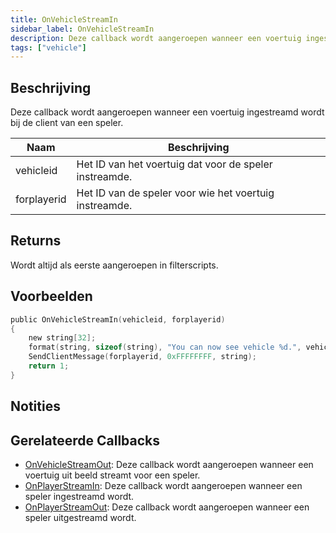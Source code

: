 ```yaml
---
title: OnVehicleStreamIn
sidebar_label: OnVehicleStreamIn
description: Deze callback wordt aangeroepen wanneer een voertuig ingestreamd wordt bij de client van een speler.
tags: ["vehicle"]
---
```


## Beschrijving

Deze callback wordt aangeroepen wanneer een voertuig ingestreamd wordt bij de client van een speler.

| Naam        | Beschrijving                                         |
| ----------- | ---------------------------------------------------- |
| vehicleid   | Het ID van het voertuig dat voor de speler instreamde. |
| forplayerid | Het ID van de speler voor wie het voertuig instreamde. |

## Returns

Wordt altijd als eerste aangeroepen in filterscripts.

## Voorbeelden

```c
public OnVehicleStreamIn(vehicleid, forplayerid)
{
    new string[32];
    format(string, sizeof(string), "You can now see vehicle %d.", vehicleid);
    SendClientMessage(forplayerid, 0xFFFFFFFF, string);
    return 1;
}
```

## Notities

<TipNPCCallbacks />

## Gerelateerde Callbacks

- [OnVehicleStreamOut](OnVehicleStreamOut): Deze callback wordt aangeroepen wanneer een voertuig uit beeld streamt voor een speler.
- [OnPlayerStreamIn](OnPlayerStreamIn): Deze callback wordt aangeroepen wanneer een speler ingestreamd wordt.
- [OnPlayerStreamOut](OnPlayerStreamOut): Deze callback wordt aangeroepen wanneer een speler uitgestreamd wordt.
